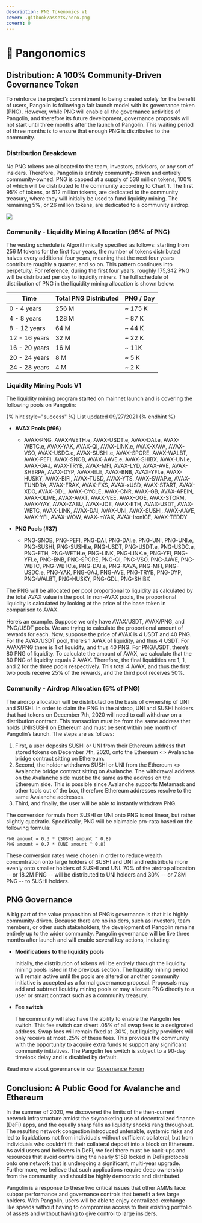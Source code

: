 ```yaml
---
description: PNG Tokenomics V1
cover: .gitbook/assets/hero.png
coverY: 0
---
```


# 💛 Pangonomics

## Distribution: A 100% Community-Driven Governance Token

To reinforce the project’s commitment to being created solely for the benefit of users, Pangolin is following a fair launch model with its governance token (PNG). However, while PNG will enable all the governance activities of Pangolin, and therefore its future development, governance proposals will not start until three months after the launch of Pangolin. This waiting period of three months is to ensure that enough PNG is distributed to the community.

### Distribution Breakdown

No PNG tokens are allocated to the team, investors, advisors, or any sort of insiders. Therefore, Pangolin is entirely community-driven and entirely community-owned. PNG is capped at a supply of 538 million tokens, 100% of which will be distributed to the community according to Chart 1. The first 95% of tokens, or 512 million tokens, are dedicated to the community treasury, where they will initially be used to fund liquidity mining. The remaining 5%, or 26 million tokens, are dedicated to a community airdrop.

![](.gitbook/assets/distribution.png)

### **Community - Liquidity Mining Allocation (95% of PNG)**

The vesting schedule is Algorithmically specified as follows: starting from 256 M tokens for the first four years, the number of tokens distributed halves every additional four years, meaning that the next four years contribute roughly a quarter, and so on. This pattern continues into perpetuity. For reference, during the first four years, roughly 175,342 PNG will be distributed per day to liquidity miners. The full schedule of distribution of PNG in the liquidity mining allocation is shown below:

| Time           | Total PNG Distributed | PNG / Day |
| -------------- | --------------------- | --------- |
| 0 - 4 years    | 256 M                 | \~ 175 K  |
| 4 - 8 years    | 128 M                 | \~ 87 K   |
| 8 - 12 years   | 64 M                  | \~ 44 K   |
| 12 - 16 years  | 32 M                  | \~ 22 K   |
| 16 - 20 years  | 16 M                  | \~ 11K    |
| 20 - 24 years  | 8 M                   | \~ 5 K    |
| 24 - 28 years  | 4 M                   | \~ 2 K    |

### Liquidity Mining Pools V1

The liquidity mining program started on mainnet launch and is covering the following pools on Pangolin:

{% hint style="success" %}
List updated 09/27/2021
{% endhint %}

*   **AVAX Pools (#66)**

    * AVAX-PNG, AVAX-WETH.e, AVAX-USDT.e, AVAX-DAI.e, AVAX-WBTC.e, AVAX-YAK, AVAX-QI, AVAX-LINK.e, AVAX-XAVA, AVAX-VSO, AVAX-USDC.e, AVAX-SUSHI.e, AVAX-SPORE, AVAX-WALBT, AVAX-PEFI, AVAX-SNOB, AVAX-AAVE.e, AVAX-SHIBX, AVAX-UNI.e, AVAX-GAJ, AVAX-TRYB, AVAX-MFI, AVAX-LYD, AVAX-AVE, AVAX-SHERPA, AVAX-DYP, AVAX-ELE, AVAX-BNB, AVAX-YFI.e, AVAX-HUSKY, AVAX-BIFI, AVAX-TUSD, AVAX-YTS, AVAX-SWAP.e, AVAX-TUNDRA, AVAX-FRAX, AVAX-FXS, AVAX-xUSD, AVAX-START, AVAX-XDO, AVAX-GDL, AVAX-CYCLE, AVAX-CNR, AVAX-GB, AVAX-APEIN, AVAX-OLIVE, AVAX-AVXT, AVAX-VEE, AVAX-OOE, AVAX-STORM, AVAX-YAY, AVAX-ZABU, AVAX-JOE, AVAX-ETH, AVAX-USDT, AVAX-WBTC, AVAX-LINK, AVAX-DAI, AVAX-UNI, AVAX-SUSHI, AVAX-AAVE, AVAX-YFI, AVAX-WOW, AVAX-mYAK, AVAX-IronICE, AVAX-TEDDY


* **PNG Pools (#37)**
  * PNG-SNOB, PNG-PEFI, PNG-DAI, PNG-DAI.e, PNG-UNI, PNG-UNI.e, PNG-SUSHI, PNG-SUSHI.e, PNG-USDT, PNG-USDT.e, PNG-USDC.e, PNG-ETH, PNG-WETH.e, PNG-LINK, PNG-LINK.e, PNG-YFI, PNG-YFI.e, PNG-BNB, PNG-SPORE, PNG-QI, PNG-VSO, PNG-AAVE, PNG-WBTC, PNG-WBTC.e, PNG-DAI.e, PNG-XAVA, PNG-MFI, PNG-USDC.e, PNG-YAK, PNG-GAJ, PNG-AVE, PNG-TRYB, PNG-DYP, PNG-WALBT, PNG-HUSKY, PNG-GDL, PNG-SHIBX

The PNG will be allocated per pool proportional to liquidity as calculated by the total AVAX value in the pool. In non-AVAX pools, the proportional liquidity is calculated by looking at the price of the base token in comparison to AVAX.

Here’s an example. Suppose we only have AVAX/USDT, AVAX/PNG, and PNG/USDT pools. We are trying to calculate the proportional amount of rewards for each. Now, suppose the price of AVAX is 4 USDT and 40 PNG. For the AVAX/USDT pool, there’s 1 AVAX of liquidity, and thus 4 USDT. For AVAX/PNG there is 1 of liquidity, and thus 40 PNG. For PNG/USDT, there’s 80 PNG of liquidity. To calculate the amount of AVAX, we calculate that the 80 PNG of liquidity equals 2 AVAX. Therefore, the final liquidities are 1, 1, and 2 for the three pools respectively. This total 4 AVAX, and thus the first two pools receive 25% of the rewards, and the third pool receives 50%.

### **Community - Airdrop Allocation (5% of PNG)**

The airdrop allocation will be distributed on the basis of ownership of UNI and SUSHI. In order to claim the PNG in the airdrop, UNI and SUSHI holders that had tokens on December 7th, 2020 will need to call withdraw on a distribution contract. This transaction must be from the same address that holds UNI/SUSHI on Ethereum and must be sent within one month of Pangolin’s launch. The steps are as follows:

1. First, a user deposits SUSHI or UNI from their Ethereum address that stored tokens on December 7th, 2020, onto the Ethereum <> Avalanche bridge contract sitting on Ethereum.
2. Second, the holder withdraws SUSHI or UNI from the Ethereum <> Avalanche bridge contract sitting on Avalanche. The withdrawal address on the Avalanche side must be the same as the address on the Ethereum side. This is possible since Avalanche supports Metamask and other tools out of the box, therefore Ethereum addresses resolve to the same Avalanche addresses.
3. Third, and finally, the user will be able to instantly withdraw PNG.

The conversion formula from SUSHI or UNI onto PNG is not linear, but rather slightly quadratic. Specifically, PNG will be claimable pro-rata based on the following formula:

```
PNG amount = 0.3 * (SUSHI amount ^ 0.8)
PNG amount = 0.7 * (UNI amount ^ 0.8)
```

These conversion rates were chosen in order to reduce wealth concentration onto large holders of SUSHI and UNI and redistribute more evenly onto smaller holders of SUSHI and UNI. 70% of the airdrop allocation -- or 18.2M PNG -- will be distributed to UNI holders and 30% -- or 7.8M PNG -- to SUSHI holders.

## PNG Governance

A big part of the value proposition of PNG’s governance is that it is highly community-driven. Because there are no insiders, such as investors, team members, or other such stakeholders, the development of Pangolin remains entirely up to the wider community. Pangolin governance will be live three months after launch and will enable several key actions, including:

*   **Modifications to the liquidity pools**

    Initially, the distribution of tokens will be entirely through the liquidity mining pools listed in the previous section. The liquidity mining period will remain active until the pools are altered or another community initiative is accepted as a formal governance proposal. Proposals may add and subtract liquidity mining pools or may allocate PNG directly to a user or smart contract such as a community treasury.
*   **Fee switch**

    The community will also have the ability to enable the Pangolin fee switch. This fee switch can divert .05% of all swap fees to a designated address. Swap fees will remain fixed at .30%, but liquidity providers will only receive at most .25% of these fees. This provides the community with the opportunity to acquire extra funds to support any significant community initiatives. The Pangolin fee switch is subject to a 90-day timelock delay and is disabled by default.

Read more about governance in our [Governance Forum](https://gov.pangolin.exchange/t/how-governance-works/1082)

## Conclusion: A Public Good for Avalanche and Ethereum

In the summer of 2020, we discovered the limits of the then-current network infrastructure amidst the skyrocketing use of decentralized finance (DeFi) apps, and the equally sharp falls as liquidity shocks rang throughout. The resulting network congestion introduced untenable, systemic risks and led to liquidations not from individuals without sufficient collateral, but from individuals who couldn’t fit their collateral deposit into a block on Ethereum. As avid users and believers in DeFi, we feel there must be back-ups and resources that avoid centralizing the nearly $15B locked in DeFi protocols onto one network that is undergoing a significant, multi-year upgrade. Furthermore, we believe that such applications require deep ownership from the community, and should be highly democratic and distributed.

Pangolin is a response to these two critical issues that other AMMs face: subpar performance and governance controls that benefit a few large holders. With Pangolin, users will be able to enjoy centralized-exchange-like speeds without having to compromise access to their existing portfolio of assets and without having to give control to large insiders.
